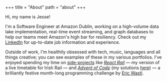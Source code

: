 +++
title = "About"
path = "about"
+++

Hi, my name is Jesse!

I'm a Software Engineer at Amazon Dublin, working on a high-volume data lake implementation, real-time event streaming, and graph databases to help our teams meet Amazon's high bar for resiliency. Check out my [LinkedIn](https://www.linkedin.com/in/jesse-ashmore-2597b5130/) for up-to-date job information and experience.

Outside of work, I'm healthily obsessed with tech, music, languages and all things
creative; you can see examples of these in my various portfolios. I've enjoyed spending my time on [side-projects](https://github.com/JeeZeh/) like _[React Rail](https://trains.jesse.ie/?)_ — my version of a live timetable for Irish Rail — and _[Advent of Code](https://adventofcode.com/)_ (my solutions [here](https://github.com/JeeZeh/advent-of-code)) — a brilliantly festive month-long programming challenge by [Eric Wastl](https://was.tl/).
